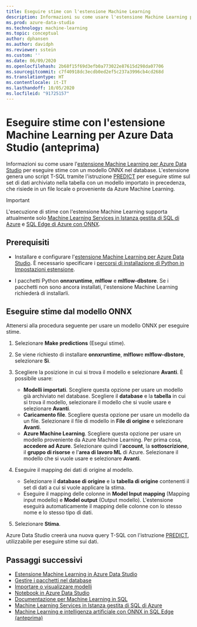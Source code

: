 ```yaml
---
title: Eseguire stime con l'estensione Machine Learning
description: Informazioni su come usare l'estensione Machine Learning per Azure Data Studio per eseguire stime con un modello ONNX nel database.
ms.prod: azure-data-studio
ms.technology: machine-learning
ms.topic: conceptual
author: dphansen
ms.author: davidph
ms.reviewer: sstein
ms.custom: ''
ms.date: 06/09/2020
ms.openlocfilehash: 2b68f15f69d3efb0a773022e87615d298da07706
ms.sourcegitcommit: c7f40918dc3ecdb0ed2ef5c237a3996cb4cd268d
ms.translationtype: HT
ms.contentlocale: it-IT
ms.lasthandoff: 10/05/2020
ms.locfileid: "91725157"
---
```

# <a name="make-predictions-with-machine-learning-extension-for-azure-data-studio-preview"></a>Eseguire stime con l'estensione Machine Learning per Azure Data Studio (anteprima)

Informazioni su come usare l'[estensione Machine Learning per Azure Data Studio](machine-learning-extension.md) per eseguire stime con un modello ONNX nel database. L'estensione genera uno script T-SQL tramite l'istruzione [PREDICT](../../t-sql/queries/predict-transact-sql.md) per eseguire stime sul set di dati archiviato nella tabella con un modello importato in precedenza, che risiede in un file locale o proveniente da Azure Machine Learning.

> [!IMPORTANT]
> L'esecuzione di stime con l'estensione Machine Learning supporta attualmente solo [Machine Learning Services in Istanza gestita di SQL di Azure](/azure/azure-sql/managed-instance/machine-learning-services-overview) e [SQL Edge di Azure con ONNX](/azure/azure-sql-edge/onnx-overview).

## <a name="prerequisites"></a>Prerequisiti

- Installare e configurare l'[estensione Machine Learning per Azure Data Studio](machine-learning-extension.md). È necessario specificare i [percorsi di installazione di Python in Impostazioni estensione](machine-learning-extension.md#settings).

- I pacchetti Python **onnxruntime**, **mlflow** e **mlflow-dbstore**. Se i pacchetti non sono ancora installati, l'estensione Machine Learning richiederà di installarli.

## <a name="make-predictions-from-onnx-model"></a>Eseguire stime dal modello ONNX

Attenersi alla procedura seguente per usare un modello ONNX per eseguire stime.

1. Selezionare **Make predictions** (Esegui stime).

1. Se viene richiesto di installare **onnxruntime**, **mlflow**e **mlflow-dbstore**, selezionare **Sì**.

1. Scegliere la posizione in cui si trova il modello e selezionare **Avanti**. È possibile usare:
    - **Modelli importati**. Scegliere questa opzione per usare un modello già archiviato nel database. Scegliere il **database** e la **tabella** in cui si trova il modello, selezionare il modello che si vuole usare e selezionare **Avanti**.
    - **Caricamento file**. Scegliere questa opzione per usare un modello da un file. Selezionare il file di modello in **File di origine** e selezionare **Avanti**.
    - **Azure Machine Learning**. Scegliere questa opzione per usare un modello proveniente da Azure Machine Learning. Per prima cosa, **accedere ad Azure**. Selezionare quindi l'**account**, la **sottoscrizione**, il **gruppo di risorse** e l'**area di lavoro ML** di Azure. Selezionare il modello che si vuole usare e selezionare **Avanti**.

1. Eseguire il mapping dei dati di origine al modello.
    - Selezionare il **database di origine** e la **tabella di origine** contenenti il set di dati a cui si vuole applicare la stima.
    - Eseguire il mapping delle colonne in **Model Input mapping** (Mapping input modello) e **Model output** (Output modello). L'estensione eseguirà automaticamente il mapping delle colonne con lo stesso nome e lo stesso tipo di dati.

1. Selezionare **Stima**.

Azure Data Studio creerà una nuova query T-SQL con l'istruzione [PREDICT](../../t-sql/queries/predict-transact-sql.md), utilizzabile per eseguire stime sui dati.

## <a name="next-steps"></a>Passaggi successivi

- [Estensione Machine Learning in Azure Data Studio](machine-learning-extension.md)
- [Gestire i pacchetti nel database](machine-learning-extension-manage-packages.md)
- [Importare o visualizzare modelli](machine-learning-extension-import-view-models.md)
- [Notebook in Azure Data Studio](../notebooks/notebooks-guidance.md)
- [Documentazione per Machine Learning in SQL](../../machine-learning/index.yml)
- [Machine Learning Services in Istanza gestita di SQL di Azure](/azure/azure-sql/managed-instance/machine-learning-services-overview)
- [Machine Learning e intelligenza artificiale con ONNX in SQL Edge (anteprima)](/azure/azure-sql-edge/onnx-overview)